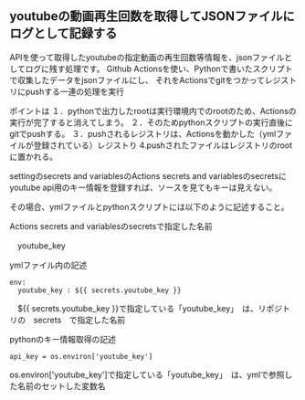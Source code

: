 ## youtubeの動画再生回数を取得してJSONファイルにログとして記録する

APIを使って取得したyoutubeの指定動画の再生回数等情報を、jsonファイルとしてログに残す処理です。
Github Actionsを使い、Pythonで書いたスクリプトで収集したデータをjsonファイルにし、
それをActionsでgitをつかってレジストリにpushする一連の処理を実行

ポイントは
１．pythonで出力したrootは実行環境内でのrootのため、Actionsの実行が完了すると消えてしまう。
２．そのためpythonスクリプトの実行直後にgitでpushする。
３．pushされるレジストリは、Actionsを動かした（ymlファイルが登録されている）レジストり
4.pushされたファイルはレジストリのrootに置かれる。

settingのsecrets and variablesのActions secrets and variablesのsecretsに
youtube api用のキー情報を登録すれば、ソースを見てもキーは見えない。

その場合、ymlファイルとpythonスクリプトには以下のように記述すること。

Actions secrets and variablesのsecretsで指定した名前

　youtube_key

ymlファイル内の記述
```
env:
  youtube_key : ${{ secrets.youtube_key }}
```
　${{ secrets.youtube_key }}で指定している「youtube_key」　は、リポジトリの　secrets　で指定した名前

pythonのキー情報取得の記述
```
api_key = os.environ['youtube_key']
```
os.environ['youtube_key']で指定している「youtube_key」　は、ymlで参照した名前のセットした変数名
